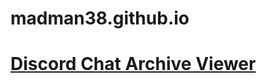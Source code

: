 # madman38.github.io
# [Discord Chat Archive Viewer](https://madman38.github.io/discord-chat-archive-viewer)
